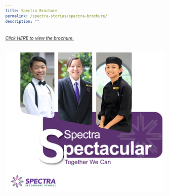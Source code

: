 ```yaml
---
title: Spectra Brochure
permalink: /spectra-stories/spectra-brochure/
description: ""
---
```

###### [Click HERE to view the brochure.](/files/spectra%20brochure%202023_31%20oct.pdf) 

<a target="new" href="/files/spectra%20brochure%202023_31%20oct.pdf"><img style="width:600px" src="/images/spectra brochure 2023 cover.png"></a>

